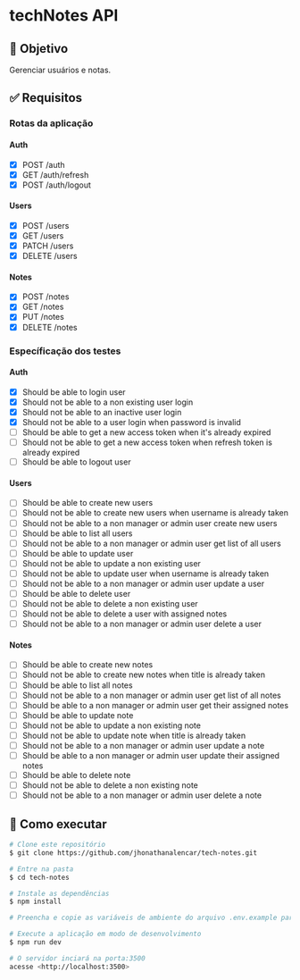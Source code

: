 # techNotes API

## 🎯 Objetivo

Gerenciar usuários e notas.

## ✅ Requisitos

### Rotas da aplicação

#### Auth

- [x] POST /auth
- [x] GET /auth/refresh
- [x] POST /auth/logout

#### Users

- [x] POST /users
- [x] GET /users
- [x] PATCH /users
- [x] DELETE /users

#### Notes

- [x] POST /notes
- [x] GET /notes
- [x] PUT /notes
- [x] DELETE /notes

### Específicação dos testes

#### Auth

- [x] Should be able to login user
- [x] Should not be able to a non existing user login
- [x] Should not be able to an inactive user login
- [x] Should not be able to a user login when password is invalid
- [ ] Should be able to get a new access token when it's already expired
- [ ] Should not be able to get a new access token when refresh token is already expired
- [ ] Should be able to logout user

#### Users

- [ ] Should be able to create new users
- [ ] Should not be able to create new users when username is already taken
- [ ] Should not be able to a non manager or admin user create new users
- [ ] Should be able to list all users
- [ ] Should not be able to a non manager or admin user get list of all users
- [ ] Should be able to update user
- [ ] Should not be able to update a non existing user
- [ ] Should not be able to update user when username is already taken
- [ ] Should not be able to a non manager or admin user update a user
- [ ] Should be able to delete user
- [ ] Should not be able to delete a non existing user
- [ ] Should not be able to delete a user with assigned notes
- [ ] Should not be able to a non manager or admin user delete a user

#### Notes

- [ ] Should be able to create new notes
- [ ] Should not be able to create new notes when title is already taken
- [ ] Should be able to list all notes
- [ ] Should not be able to a non manager or admin user get list of all notes
- [ ] Should be able to a non manager or admin user get their assigned notes
- [ ] Should be able to update note
- [ ] Should not be able to update a non existing note
- [ ] Should not be able to update note when title is already taken
- [ ] Should not be able to a non manager or admin user update a note
- [ ] Should be able to a non manager or admin user update their assigned notes
- [ ] Should be able to delete note
- [ ] Should not be able to delete a non existing note
- [ ] Should not be able to a non manager or admin user delete a note

## 🚀 Como executar

```bash
# Clone este repositório
$ git clone https://github.com/jhonathanalencar/tech-notes.git

# Entre na pasta
$ cd tech-notes

# Instale as dependências
$ npm install

# Preencha e copie as variáveis de ambiente do arquivo .env.example para o arquivo .env na raiz do projeto

# Execute a aplicação em modo de desenvolvimento
$ npm run dev

# O servidor inciará na porta:3500
acesse <http://localhost:3500>
```
